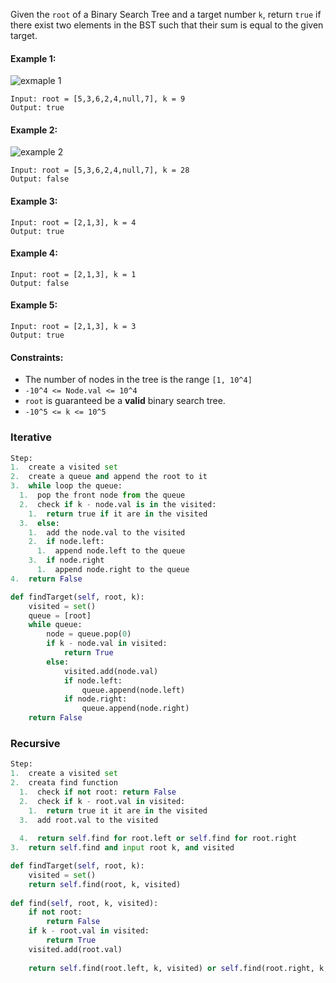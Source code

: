 Given the `root` of a Binary Search Tree and a target number `k`, return `true` if there exist two elements in the BST such that their sum is equal to the given target.

#### Example 1:
![exmaple 1](https://assets.leetcode.com/uploads/2020/09/21/sum_tree_1.jpg)
```
Input: root = [5,3,6,2,4,null,7], k = 9
Output: true
```

#### Example 2:
![example 2](https://assets.leetcode.com/uploads/2020/09/21/sum_tree_2.jpg)
```
Input: root = [5,3,6,2,4,null,7], k = 28
Output: false
```

#### Example 3:
```
Input: root = [2,1,3], k = 4
Output: true
```

#### Example 4:
```
Input: root = [2,1,3], k = 1
Output: false
```

#### Example 5:
```
Input: root = [2,1,3], k = 3
Output: true
```

#### Constraints:
  * The number of nodes in the tree is the range `[1, 10^4]`
  * `-10^4 <= Node.val <= 10^4`
  * `root` is guaranteed be a <strong>valid</strong> binary search tree.
  * `-10^5 <= k <= 10^5`
  
### Iterative
```python
Step:
1.  create a visited set
2.  create a queue and append the root to it
3.  while loop the queue:
  1.  pop the front node from the queue
  2.  check if k - node.val is in the visited:
    1.  return true if it are in the visited
  3.  else:
    1.  add the node.val to the visited
    2.  if node.left:
      1.  append node.left to the queue
    3.  if node.right
      1.  append node.right to the queue
4.  return False

def findTarget(self, root, k):
    visited = set()
    queue = [root]
    while queue:
        node = queue.pop(0)
        if k - node.val in visited:
            return True
        else:
            visited.add(node.val)
            if node.left:
                queue.append(node.left)
            if node.right:
                queue.append(node.right)
    return False
```

### Recursive
```python
Step:
1.  create a visited set
2.  creata find function
  1.  check if not root: return False
  2.  check if k - root.val in visited:
    1.  return true it it are in the visited
  3.  add root.val to the visited
  
  4.  return self.find for root.left or self.find for root.right
3.  return self.find and input root k, and visited

def findTarget(self, root, k):
    visited = set()
    return self.find(root, k, visited)
    
def find(self, root, k, visited):
    if not root:
        return False
    if k - root.val in visited:
        return True
    visited.add(root.val)
    
    return self.find(root.left, k, visited) or self.find(root.right, k, visited)
```
